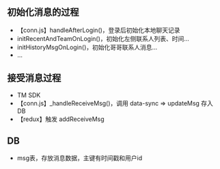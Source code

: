 ## 初始化消息的过程
- 【conn.js】handleAfterLogin()，登录后初始化本地聊天记录
- initRecentAndTeamOnLogin()，初始化左侧联系人列表、时间...
- initHistoryMsgOnLogin()，初始化哥哥联系人消息...
- ...

## 接受消息过程
- TM SDK
- 【conn.js】_handleReceiveMsg()，调用 data-sync => updateMsg 存入 DB
- 【redux】触发 addReceiveMsg

## DB
- msg表，存放消息数据，主键有时间戳和用户id